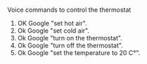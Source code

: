 # 
Voice commands to control the thermostat  

1. OK Google "set hot air".
2. Ok Google "set cold air".
3. Ok Google "turn on the thermostat".
4. Ok Google "turn off the thermostat". 
5. Ok Google "set the temperature to 20 C°".   
